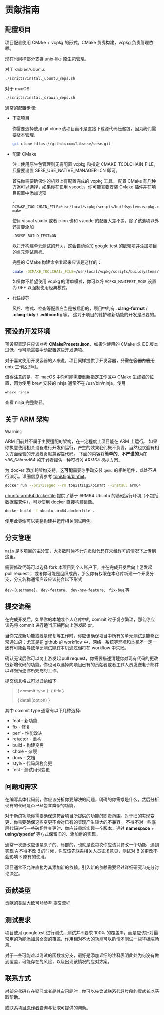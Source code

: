 # 贡献指南

## 配置项目

项目配置使用 CMake + vcpkg 的形式。CMake 负责构建，vcpkg 负责管理依赖。

现在也同样部分支持 unix-like 原生包管理。

对于 debian/ubuntu:

```bash
./scripts/install_ubuntu_deps.sh
```

对于 macOS:

```bash
./scripts/install_drawin_deps.sh
```

通常的配置步骤:

- 下载项目

  你需要选择使用 git clone 该项目而不是直接下载源代码压缩包，因为我们需要版本管理.
  ```bash
  git clone https://github.com/libsese/sese.git
  ```

- 配置 CMake

  注：使用原生包管理则无需配置 vcpkg 和指定 CMAKE_TOOLCHAIN_FILE，只需要设置 SESE_USE_NATIVE_MANAGER=ON 即可。

  首先你需要确保你的机器上有配置完成的 vcpkg 工具。
  配置 CMake 有几种方案可以选择，如果你在使用 vscode，你可能需要安装 CMake 插件并在项目配置中添加选项

  `-DCMAKE_TOOLCHAIN_FILE=/usr/local/vcpkg/scripts/buildsystems/vcpkg.cmake`

  使用 visual studio 或者 clion 也和 vscode 的配置大差不差，除了该选项以外还需要添加

  `-DSESE_BUILD_TEST=ON`

  以打开构建单元测试的开关，这会自动添加 google test 的依赖项并添加项目的单元测试目标。

  完整的 CMake 构建命令看起来应该是这样的：
  ```bash
  cmake -DCMAKE_TOOLCHAIN_FILE=/usr/local/vcpkg/scripts/buildsystems/vcpkg.cmake -DSESE_BUILD_TEST=ON
  ```

  如果你不希望使用 vcpkg 的清单模式，你可以将 `VCPKG_MANIFEST_MODE` 设置为 OFF 以强制使用经典模式。

- 代码规范

  风格、格式、检查等配置应当是被启用的，项目中的有 **.clang-format** / **.clang-tidy** / **.editconfig** 等。
  这对于项目的维护和新功能的开发是必要的。

## 预设的开发环境

预设配置现在应该参考 **CMakePresets.json**，如果你使用的 CMake 或 IDE 版本过低，你可能需要手动配置这些开发选项。

对于喜欢使用开发容器的人来说，项目同样提供了开发容器，~~只需在容器内启用 unix 工作区即可~~。

值得注意的是，在 macOS 中你可能需要重新指定工作区中 CMake 生成器的位置，因为使用 brew 安装的 ninja 通常不在 /usr/bin/ninja。使用

```bash
where ninja
```
查看 ninja 完整路径。

## 关于 ARM 架构

> [!WARNING]
> ARM 目前并不属于主要适配的架构，在一定程度上项目能在 ARM 上运行。
> 如果你执意使用相关设备进行开发和运行，产生的效果我们概不负责，当然也欢迎有相关方面经验的开发者贡献兼容性代码。
> 下面的内容将**简单的**、**不严谨的**为在 x86_64/amd64 的开发者提供一种可行的 ARM64 模拟方案。

为 docker 添加跨架构支持，这**可能**需要你手动安装 `qemu` 的相关组件，此处不进行演示。详细信息请参考 [tonistiigi/binfmt](https://github.com/tonistiigi/binfmt)。

```bash
docker run --privileged --rm tonistiigi/binfmt --install arm64
```

[ubuntu-arm64.dockerfile](./ubuntu-arm64.dockerfile) 提供了基于 ARM64 Ubuntu 的基础运行环境（不包括数据库软件），可以使用 docker 直接构建镜像。

```bash
docker build -f ubuntu-arm64.dockerfile .
```

使用此镜像可以完整构建并运行相关测试用例。

## 分支管理

`main` 是本项目的主分支，大多数时候不允许贡献代码在未经许可的情况下上传到这里。

需要修改代码可以选择 fork 本项目到个人账户下，并在完成开发后向上游发起 pull request；
或者你可能是组织成员，那么你有权限在本仓库新建一个开发分支，分支名称通常应该应该符合以下形式

`dev-[username]`、
`dev-feature`、
`dev-new-feature`、
`fix-bug` 等

## 提交流程

在完成开发后，如果你的本地或个人仓库中的 commit 过于复杂繁琐，那么你应该先将 commit 进行适当压缩再向上游发起 pr。

当你完成新功能或者是修复等工作时，你应该确保项目中所有的单元测试是能够正常通过的；尤其是在 github 的 workflow
中，网络、系统等环境和本机不一定一致有可能会导致单元测试能在本机通过但将在 workflow 中失败。

确认无误后你可以向上游发起 pull request，你需要描述清楚你对现有代码的更改很新增代码的功能。你也可以选择向项目已有的贡献者或者工作人员发送电子邮件以详细描述你所完成的工作。

提交信息格式可以归纳如下

> { commit type }: { title }
>
> { detail(option) }

其中 commit type 通常有以下几种选择:

- feat - 新功能
- fix - 修复
- perf - 性能改进
- refactor - 重构
- build - 构建变更
- chore - 杂项
- docs - 文档
- style - 代码风格变更
- test - 测试用例变更

## 问题和需求

在编写具体代码前，你应该分析你要解决的问题，明确的你需求是什么，然后分析现有的代码是否已经包含类似的功能。

对于新的功能你需要确保这符合项目所提供的功能的职责范围。对于旧的实现变更，你需要确保这些变更不会对已有的实现产生较大的不兼容。
不得不对一些底层代码进行一些破坏性变更时，你应该重新实现一个版本，通过 **namespace** + **using/typedef** 等方式保留旧的、添加新的实现。

通常一次更改应该是原子的、局部的，也就是说每次你应该只修改一个功能、遇到实现 A 不得不改 B 的时候，你应该先联系相关人员征求意见，测试对 B 的更改不会影响 B 原有的使用。

项目通常不允许直接为其添加新的依赖，引入新的依赖需要经过详细研究和充分讨论决定。

## 贡献类型

贡献的类型大致可以参考 [提交流程](#提交流程)

## 测试要求

项目使用 googletest 进行测试，测试并不要求 100% 的覆盖率，而是应该针对最常用的功能添加最全面的覆盖，作用相对不大的功能可以酌情不测试一些非极端场景。

对于一些可能难以测试的函数或分支，最好是添加详细的注释表明此处为何没有做到覆盖，可能存在的风险，以及出现该情况的应对方案。

## 联系方式

对部分代码存在疑问或者是其它问题时，你可以先尝试联系代码片段的贡献者以获取帮助。

或联系项目[原作者](https://github.com/shiinasama/)咨询与获取可提供的帮助。